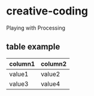 # creative-coding
Playing with Processing

## table example

| column1 | column2 |
|---------|---------|
| value1  | value2  |
| value3  | value4  |
